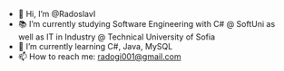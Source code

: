 - 👋 Hi, I’m @RadoslavI
- 📚 I’m currently studying Software Engineering with C# @ SoftUni as well as IT in Industry @ Technical University of Sofia
- 🌱 I’m currently learning C#, Java, MySQL
- 📫 How to reach me: radogi001@gmail.com

<!---
RadoslavI/RadoslavI is a ✨ special ✨ repository because its `README.md` (this file) appears on your GitHub profile.
You can click the Preview link to take a look at your changes.
--->
